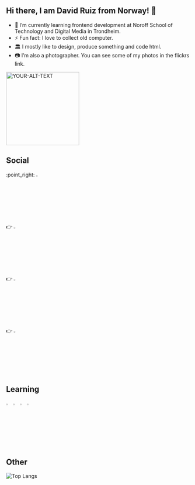 ## Hi there, I am David Ruiz from Norway! 👋



- 🌱 I’m currently learning frontend development at Noroff School of Technology and Digital Media in Trondheim.
- ⚡ Fun fact: I love to collect old computer.
- :classical_building: I mostly like to design, produce something and code html.
- :camera: I’m also a photographer. You can see some of my photos in the flickrs link.
  
  
 <picture>
 <source media="(prefers-color-scheme: light)" srcset="https://github.com/NORtacus/David-Ruiz-Homepage/blob/9315e82a1c7b2caf14bb3a877bfe3e96f905208c/images/computing2.gif"| width=200>
 <img alt="YOUR-ALT-TEXT" src="YOUR-DEFAULT-IMAGE">
</picture>

## Social


 <p>:point_right:  <a href="https://www.flickr.com/photos/93122495@N03/"><img src= "https://camo.githubusercontent.com/08e0866af304f2d4902fbf826986439371de9bcfb581f24b8d1813f94c6f2adf/68747470733a2f2f6564656e742e6769746875622e696f2f537570657254696e7949636f6e732f696d616765732f7376672f666c69636b722e737667" alt= "Flickr" style="width:3%;"></a>

 :point_right:  <a href="mailto:nortacus@yahoo.com"><img src= "https://camo.githubusercontent.com/2a9094c62eed55e8aad975a8057d7936a03a622498733ce7dded0806a9391b47/68747470733a2f2f6564656e742e6769746875622e696f2f537570657254696e7949636f6e732f696d616765732f7376672f7961686f6f2e737667" alt= "Mail" style="width:3%;"></a>

 :point_right:  <a href="https://github.com/NORtacus"><img src= "https://camo.githubusercontent.com/6eeeae9698286e45eda5d2973026a896fd42fa7f4271bf31aa74e9557e82181a/68747470733a2f2f6564656e742e6769746875622e696f2f537570657254696e7949636f6e732f696d616765732f7376672f6c696e6b6564696e2e737667" alt= "Linkedin" style="width:3%;"></a>

:point_right:  <a href="https://www.youtube.com/@radeonplus"><img src= "https://camo.githubusercontent.com/a57a6d6ab9659de0e830d117339e092c7976177a309572210383374fbfd2e004/68747470733a2f2f6564656e742e6769746875622e696f2f537570657254696e7949636f6e732f696d616765732f7376672f796f75747562652e737667" alt= "youtube" style="width:3%;"></a>
</p>

 ## Learning
 <p><img src= "https://camo.githubusercontent.com/93e4e94382fb2211baf595fd981ec363e1400d1ad208321396344b2eb998b51f/68747470733a2f2f6564656e742e6769746875622e696f2f537570657254696e7949636f6e732f696d616765732f7376672f68746d6c352e737667" alt= "HTML" style="width:3%;">

 <img src= "https://camo.githubusercontent.com/10e5da35078001d86532bb75efeecf75aaca2765af099b3a2592a22fd12cb2e0/68747470733a2f2f6564656e742e6769746875622e696f2f537570657254696e7949636f6e732f696d616765732f7376672f637373332e737667" alt= "HTML" style="width:3%;">

 <img src= "https://camo.githubusercontent.com/8e946c2804fdccdb848c1109042c5398ea6bf93367d82f83aad430b722f50d9b/68747470733a2f2f6564656e742e6769746875622e696f2f537570657254696e7949636f6e732f696d616765732f7376672f6a6176617363726970742e737667" alt= "HTML" style="width:3%;">

  <img src= "https://camo.githubusercontent.com/f6e69b35327baf67a3ba726b197bc0c180531bb6a38cc15441de418c50838543/68747470733a2f2f6564656e742e6769746875622e696f2f537570657254696e7949636f6e732f696d616765732f7376672f6a736f6e2e737667" alt= "HTML" style="width:3%;">
</p>

 ## Other

 ![Top Langs](https://github-readme-stats.vercel.app/api/top-langs/?username=NORtacus&theme=tokyonight)



